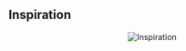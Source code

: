 Inspiration
------------------------
<p align="center">
  <img src="https://github.com/agileseph/automated-testing-concepts/raw/master/spice/technology-mix/TestNG_+_Spring_AOP_Mix/FreeWomenVersion_CatherineDeneuv.png" alt="Inspiration"/>
</p>